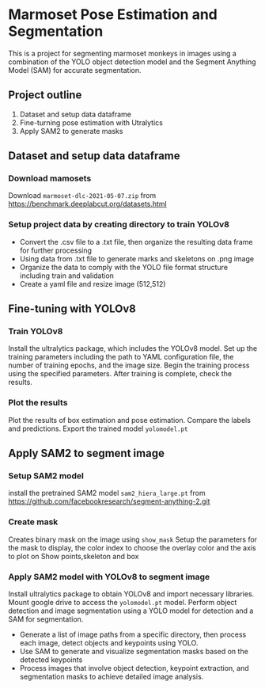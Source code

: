 # Marmoset Pose Estimation and Segmentation

This is a project for segmenting marmoset monkeys in images using a combination of the YOLO object detection model and the Segment Anything Model (SAM) for accurate segmentation.

## Project outline
1. Dataset and setup data dataframe
2. Fine-turning pose estimation with Utralytics
3. Apply SAM2 to generate masks

## Dataset and setup data dataframe
### Download mamosets 
Download `marmoset-dlc-2021-05-07.zip` from https://benchmark.deeplabcut.org/datasets.html
### Setup project data by creating directory to train YOLOv8 
- Convert the .csv file to a .txt file, then organize the resulting data frame for further processing
- Using data from .txt file to generate marks and skeletons on .png image
- Organize the data to comply with the YOLO file format structure including train and validation
- Create a yaml file and resize image (512,512)

##  Fine-tuning with YOLOv8
### Train YOLOv8
Install the ultralytics package, which includes the YOLOv8 model. 
 Set up the training parameters including the path to YAML configuration file, the number of training epochs, and the image size.
 Begin the training process using the specified parameters. After training is complete, check the results.
### Plot the results
Plot the results of box estimation and pose estimation.
Compare the labels and predictions.
Export the trained model `yolomodel.pt`

## Apply SAM2 to segment image
### Setup SAM2 model
install the pretrained SAM2 model `sam2_hiera_large.pt` from https://github.com/facebookresearch/segment-anything-2.git

### Create mask 
Creates binary mask on the image using `show_mask`
Setup the parameters for the mask to display, the color index to choose the overlay color and the axis to plot on
Show points,skeleton and box

### Apply SAM2 model with YOLOv8 to segment image
Install ultralytics package to obtain YOLOv8 and import necessary libraries. Mount google drive to access the `yolomodel.pt` model. Perform object detection and image segmentation using a YOLO model for detection and a SAM for segmentation. 
- Generate a list of image paths from a specific directory, then process each image, detect objects and keypoints using YOLO. 
- Use SAM to generate and visualize segmentation masks based on the detected keypoints
- Process images that involve object detection, keypoint extraction, and segmentation masks to achieve detailed image analysis.



